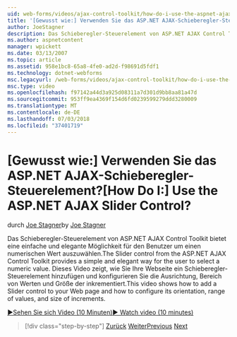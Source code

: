 ```yaml
---
uid: web-forms/videos/ajax-control-toolkit/how-do-i-use-the-aspnet-ajax-slider-control
title: '[Gewusst wie:] Verwenden Sie das ASP.NET AJAX-Schieberegler-Steuerelement? | Microsoft-Dokumentation'
author: JoeStagner
description: Das Schieberegler-Steuerelement von ASP.NET AJAX Control Toolkit bietet eine einfache und elegante Möglichkeit für den Benutzer um einen numerischen Wert auszuwählen. Dieses Video wird gezeigt, wie Sie Ad...
ms.author: aspnetcontent
manager: wpickett
ms.date: 03/13/2007
ms.topic: article
ms.assetid: 958e1bc8-65a8-4fe0-ad2d-f98691d5fdf1
ms.technology: dotnet-webforms
msc.legacyurl: /web-forms/videos/ajax-control-toolkit/how-do-i-use-the-aspnet-ajax-slider-control
msc.type: video
ms.openlocfilehash: f97142a44d3a925d08311a7d301d9bb8aa81a47d
ms.sourcegitcommit: 953ff9ea4369f154d6fd0239599279ddd3280009
ms.translationtype: MT
ms.contentlocale: de-DE
ms.lasthandoff: 07/03/2018
ms.locfileid: "37401719"
---
```

<a name="how-do-i-use-the-aspnet-ajax-slider-control"></a><span data-ttu-id="ef2e0-105">[Gewusst wie:] Verwenden Sie das ASP.NET AJAX-Schieberegler-Steuerelement?</span><span class="sxs-lookup"><span data-stu-id="ef2e0-105">[How Do I:] Use the ASP.NET AJAX Slider Control?</span></span>
====================
<span data-ttu-id="ef2e0-106">durch [Joe Stagner](https://github.com/JoeStagner)</span><span class="sxs-lookup"><span data-stu-id="ef2e0-106">by [Joe Stagner](https://github.com/JoeStagner)</span></span>

<span data-ttu-id="ef2e0-107">Das Schieberegler-Steuerelement von ASP.NET AJAX Control Toolkit bietet eine einfache und elegante Möglichkeit für den Benutzer um einen numerischen Wert auszuwählen.</span><span class="sxs-lookup"><span data-stu-id="ef2e0-107">The Slider control from the ASP.NET AJAX Control Toolkit provides a simple and elegant way for the user to select a numeric value.</span></span> <span data-ttu-id="ef2e0-108">Dieses Video zeigt, wie Sie Ihre Webseite ein Schieberegler-Steuerelement hinzufügen und konfigurieren Sie die Ausrichtung, Bereich von Werten und Größe der inkrementiert.</span><span class="sxs-lookup"><span data-stu-id="ef2e0-108">This video shows how to add a Slider control to your Web page and how to configure its orientation, range of values, and size of increments.</span></span>

[<span data-ttu-id="ef2e0-109">&#9654;Sehen Sie sich Video (10 Minuten)</span><span class="sxs-lookup"><span data-stu-id="ef2e0-109">&#9654; Watch video (10 minutes)</span></span>](https://channel9.msdn.com/Blogs/ASP-NET-Site-Videos/how-do-i-use-the-aspnet-ajax-slider-control)

> [!div class="step-by-step"]
> <span data-ttu-id="ef2e0-110">[Zurück](how-do-i-use-the-aspnet-ajax-confirmbutton-extender.md)
> [Weiter](how-do-i-use-the-aspnet-ajax-autocomplete-control.md)</span><span class="sxs-lookup"><span data-stu-id="ef2e0-110">[Previous](how-do-i-use-the-aspnet-ajax-confirmbutton-extender.md)
[Next](how-do-i-use-the-aspnet-ajax-autocomplete-control.md)</span></span>
